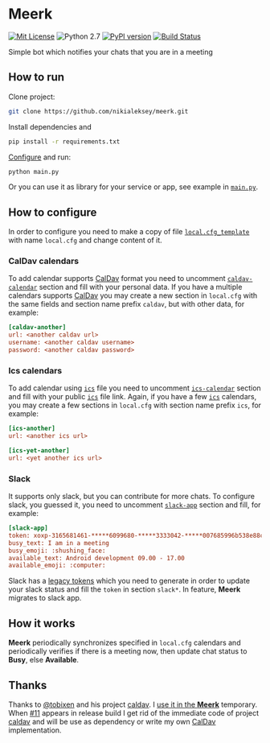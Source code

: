 # Meerk

[![Mit License](https://img.shields.io/github/license/mashape/apistatus.svg)](https://github.com/nikialeksey/meerk/blob/master/LICENSE)
![Python 2.7](https://img.shields.io/badge/python-2.7-blue.svg)
[![PyPI version](https://badge.fury.io/py/meerk.svg)](https://badge.fury.io/py/meerk)
[![Build Status](https://travis-ci.org/nikialeksey/meerk.svg?branch=master)](https://travis-ci.org/nikialeksey/meerk)

Simple bot which notifies your chats that you are in a meeting

## How to run

Clone project:

```bash
git clone https://github.com/nikialeksey/meerk.git
```

Install dependencies and

```bash
pip install -r requirements.txt
```

[Configure](https://github.com/nikialeksey/meerk#how-to-configure) and run:

```bash
python main.py
```

Or you can use it as library for your service or app, see example in 
[`main.py`](https://github.com/nikialeksey/meerk/blob/master/main.py).

## How to configure

In order to configure you need to make a copy of file 
[`local.cfg_template`](https://github.com/nikialeksey/meerk/blob/master/local.cfg_template) with name `local.cfg`
and change content of it. 

### CalDav calendars

To add calendar supports [CalDav](https://en.wikipedia.org/wiki/CalDAV)
format you need to uncomment 
[`caldav-calendar`](https://github.com/nikialeksey/meerk/blob/master/local.cfg_template#L1-L4) section
and fill with your personal data. If you have a multiple calendars supports [CalDav](https://en.wikipedia.org/wiki/CalDAV)
you may create a new section in `local.cfg` with the same fields and section name prefix `caldav`, 
but with other data, for example:

```ini
[caldav-another]
url: <another caldav url>
username: <another caldav username>
password: <another caldav password>
```

### Ics calendars

To add calendar using [`ics`](https://en.wikipedia.org/wiki/ICalendar) file you need to uncomment
[`ics-calendar`](https://github.com/nikialeksey/meerk/blob/master/local.cfg_template#L6-L7) section and fill with
your public [`ics`](https://en.wikipedia.org/wiki/ICalendar) file link. Again, if you have a few 
[`ics`](https://en.wikipedia.org/wiki/ICalendar) calendars, you may create a few sections in `local.cfg` with section 
name prefix `ics`, for example:

```ini
[ics-another]
url: <another ics url>

[ics-yet-another]
url: <yet another ics url>
```

### Slack

It supports only slack, but you can contribute for more chats. To configure slack, you guessed it, you need to 
uncomment [`slack-app`](https://github.com/nikialeksey/meerk/blob/master/local.cfg_template#L9-L14) section and fill,
for example:

```ini
[slack-app]
token: xoxp-3165681461-*****6099680-*****3333042-*****007685996b538e88cbe92a6098b
busy_text: I am in a meeting
busy_emoji: :shushing_face:
available_text: Android development 09.00 - 17.00
available_emoji: :computer:
```

Slack has a [legacy tokens](https://api.slack.com/custom-integrations/legacy-tokens) which you need to generate
in order to update your slack status and fill the `token` in section `slack*`. In feature, **Meerk** migrates 
to slack app.

## How it works

**Meerk** periodically synchronizes specified in `local.cfg` calendars and periodically verifies if there is a 
meeting now, then update chat status to **Busy**, else **Available**. 

## Thanks

Thanks to [@tobixen](https://github.com/tobixen) and his project [caldav](https://github.com/python-caldav/caldav). I 
[use it in the **Meerk**](https://github.com/nikialeksey/meerk/tree/master/meerk/caldav) temporary. When 
[#11](https://github.com/python-caldav/caldav/issues/11) appears in release build I get rid of the immediate code of
project [caldav](https://github.com/python-caldav/caldav) and will be use as dependency or write my own 
[CalDav](https://en.wikipedia.org/wiki/CalDAV) implementation.